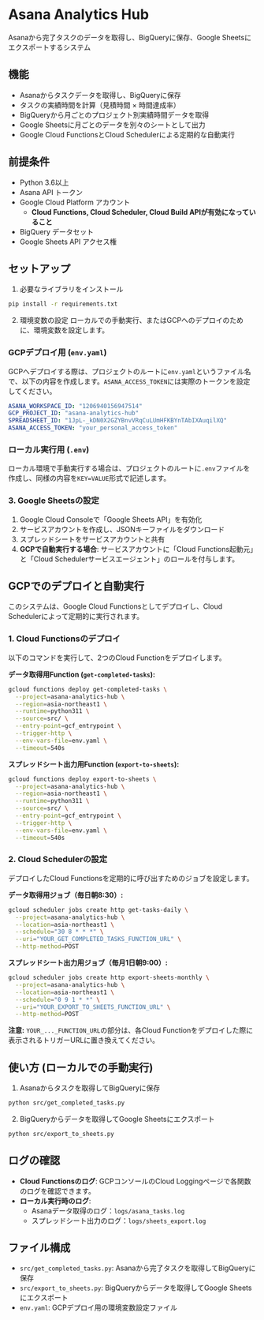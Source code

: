 # Asana Analytics Hub

Asanaから完了タスクのデータを取得し、BigQueryに保存、Google Sheetsにエクスポートするシステム

## 機能

- Asanaからタスクデータを取得し、BigQueryに保存
- タスクの実績時間を計算（見積時間 × 時間達成率）
- BigQueryから月ごとのプロジェクト別実績時間データを取得
- Google Sheetsに月ごとのデータを別々のシートとして出力
- Google Cloud FunctionsとCloud Schedulerによる定期的な自動実行

## 前提条件

- Python 3.6以上
- Asana API トークン
- Google Cloud Platform アカウント
  - **Cloud Functions, Cloud Scheduler, Cloud Build APIが有効になっていること**
- BigQuery データセット
- Google Sheets API アクセス権

## セットアップ

1. 必要なライブラリをインストール
```bash
pip install -r requirements.txt
```

2. 環境変数の設定
ローカルでの手動実行、またはGCPへのデプロイのために、環境変数を設定します。

### GCPデプロイ用 (`env.yaml`)
GCPへデプロイする際は、プロジェクトのルートに`env.yaml`というファイル名で、以下の内容を作成します。`ASANA_ACCESS_TOKEN`には実際のトークンを設定してください。
```yaml
ASANA_WORKSPACE_ID: "1206940156947514"
GCP_PROJECT_ID: "asana-analytics-hub"
SPREADSHEET_ID: "1JpL-_kDN0X2GZYBnvVRqCuLUmHFKBYnTAbIXAuqilXQ"
ASANA_ACCESS_TOKEN: "your_personal_access_token"
```

### ローカル実行用 (`.env`)
ローカル環境で手動実行する場合は、プロジェクトのルートに`.env`ファイルを作成し、同様の内容を`KEY=VALUE`形式で記述します。

### 3. Google Sheetsの設定

1. Google Cloud Consoleで「Google Sheets API」を有効化
2. サービスアカウントを作成し、JSONキーファイルをダウンロード
3. スプレッドシートをサービスアカウントと共有
4. **GCPで自動実行する場合**: サービスアカウントに「Cloud Functions起動元」と「Cloud Schedulerサービスエージェント」のロールを付与します。

## GCPでのデプロイと自動実行

このシステムは、Google Cloud Functionsとしてデプロイし、Cloud Schedulerによって定期的に実行されます。

### 1. Cloud Functionsのデプロイ

以下のコマンドを実行して、2つのCloud Functionをデプロイします。

**データ取得用Function (`get-completed-tasks`):**
```bash
gcloud functions deploy get-completed-tasks \
  --project=asana-analytics-hub \
  --region=asia-northeast1 \
  --runtime=python311 \
  --source=src/ \
  --entry-point=gcf_entrypoint \
  --trigger-http \
  --env-vars-file=env.yaml \
  --timeout=540s
```

**スプレッドシート出力用Function (`export-to-sheets`):**
```bash
gcloud functions deploy export-to-sheets \
  --project=asana-analytics-hub \
  --region=asia-northeast1 \
  --runtime=python311 \
  --source=src/ \
  --entry-point=gcf_entrypoint \
  --trigger-http \
  --env-vars-file=env.yaml \
  --timeout=540s
```

### 2. Cloud Schedulerの設定

デプロイしたCloud Functionsを定期的に呼び出すためのジョブを設定します。

**データ取得用ジョブ（毎日朝8:30）:**
```bash
gcloud scheduler jobs create http get-tasks-daily \
  --project=asana-analytics-hub \
  --location=asia-northeast1 \
  --schedule="30 8 * * *" \
  --uri="YOUR_GET_COMPLETED_TASKS_FUNCTION_URL" \
  --http-method=POST
```

**スプレッドシート出力用ジョブ（毎月1日朝9:00）:**
```bash
gcloud scheduler jobs create http export-sheets-monthly \
  --project=asana-analytics-hub \
  --location=asia-northeast1 \
  --schedule="0 9 1 * *" \
  --uri="YOUR_EXPORT_TO_SHEETS_FUNCTION_URL" \
  --http-method=POST
```
**注意:** `YOUR_..._FUNCTION_URL`の部分は、各Cloud Functionをデプロイした際に表示されるトリガーURLに置き換えてください。

## 使い方 (ローカルでの手動実行)

1. Asanaからタスクを取得してBigQueryに保存
```bash
python src/get_completed_tasks.py
```

2. BigQueryからデータを取得してGoogle Sheetsにエクスポート
```bash
python src/export_to_sheets.py
```

## ログの確認

- **Cloud Functionsのログ**: GCPコンソールのCloud Loggingページで各関数のログを確認できます。
- **ローカル実行時のログ**:
  - Asanaデータ取得のログ：`logs/asana_tasks.log`
  - スプレッドシート出力のログ：`logs/sheets_export.log`

## ファイル構成

- `src/get_completed_tasks.py`: Asanaから完了タスクを取得してBigQueryに保存
- `src/export_to_sheets.py`: BigQueryからデータを取得してGoogle Sheetsにエクスポート
- `env.yaml`: GCPデプロイ用の環境変数設定ファイル